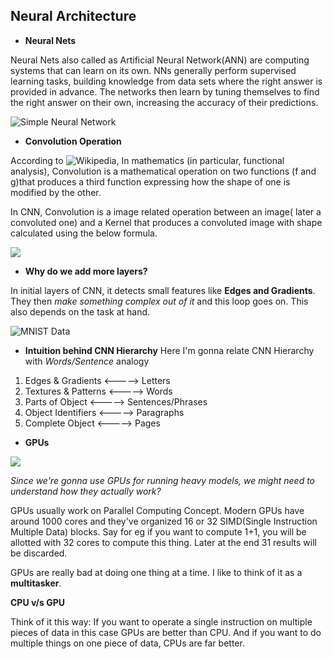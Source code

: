 ## Neural Architecture

* **Neural Nets**

Neural Nets also called as Artificial Neural Network(ANN) are computing systems that can learn on its own. NNs generally perform supervised learning tasks, building knowledge from data sets where the right answer is provided in advance. The networks then learn by tuning themselves to find the right answer on their own, increasing the accuracy of their predictions.


![Simple Neural Network](https://miro.medium.com/max/1063/0*u-AnjlGU9IxM5_Ju.png)



* **Convolution Operation**

According to ![Wikipedia](https://en.wikipedia.org/wiki/Convolution), In mathematics (in particular, functional analysis), Convolution is a mathematical operation on two functions (f and g)that produces a third function expressing how the shape of one is modified by the other.

In CNN, Convolution is a image related operation between an image( later a convoluted one) and a Kernel that produces a convoluted image with shape calculated using the below formula.

![](https://miro.medium.com/max/660/0*_r70kZaBlXSyZzz5.)



* **Why do we add more layers?** 
 
In initial layers of CNN, it detects small features like **Edges and Gradients**. They then *make something complex out of it* and this loop goes on. This also depends on the task at hand. 

![MNIST Data](https://external-preview.redd.it/Dhrpp8M4X9BpyFOKGpD6uxl2aFRC3fBS-akgcZ2cxYw.gif?format=png8&s=8a9143099e235e11018e7adcadcb7b7973f5e4c1)


* **Intuition behind CNN Hierarchy**
Here I'm gonna relate CNN Hierarchy with *Words/Sentence* analogy

 1. Edges & Gradients   <----->  Letters
 2. Textures & Patterns <----->  Words
 3. Parts of Object     <----->  Sentences/Phrases
 4. Object Identifiers  <----->  Paragraphs
 5. Complete Object     <----->  Pages
 
 
 * **GPUs**
 
 ![](https://encrypted-tbn0.gstatic.com/images?q=tbn%3AANd9GcQKZSnL0Wmsbq4THsaOHxIxyOa0FYulCN5t3UUwNWfVrIWNqdQf&usqp=CAU)
 

 *Since we're gonna use GPUs for running heavy models, we might need to understand how they actually work?*
 
 GPUs usually work on Parallel Computing Concept. Modern GPUs have around 1000 cores and they've organized 16 or 32 SIMD(Single Instruction Multiple Data) blocks. Say for eg if you want to compute 1+1, you will be allotted with 32 cores to compute this thing. Later at the end 31 results will be discarded.  
 
GPUs are really bad at doing one thing at a time. I like to think of it as a **multitasker**.

**CPU v/s GPU**

Think of it this way: If you want to operate a single instruction on multiple pieces of data in this case GPUs are better than CPU. And if you want to do multiple things on one piece of data, CPUs are far better.

